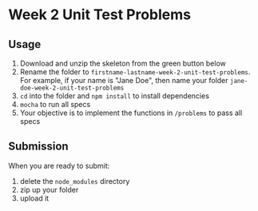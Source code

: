 # Week 2 Unit Test Problems

## Usage

1. Download and unzip the skeleton from the green button below
2. Rename the folder to `firstname-lastname-week-2-unit-test-problems`. For
   example, if your name is "Jane Doe", then name your folder
   `jane-doe-week-2-unit-test-problems`
3. `cd` into the folder and `npm install` to install dependencies
4. `mocha` to run all specs
5. Your objective is to implement the functions in `/problems` to pass all specs

## Submission

When you are ready to submit:

1. delete the `node_modules` directory
2. zip up your folder
3. upload it